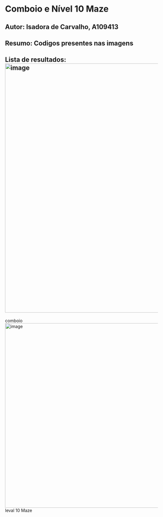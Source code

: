 # Comboio e Nível 10 Maze
## Autor: Isadora de Carvalho, A109413
## Resumo: Codigos presentes nas imagens
## Lista de resultados: <img width="1626" height="822" alt="image" src="https://github.com/user-attachments/assets/f38d476e-c3bc-48d3-ab13-14eb6301a5f8" />
 comboio <img width="1056" height="609" alt="image" src="https://github.com/user-attachments/assets/4356a783-e9c9-431f-b93c-e8ac1a42f69c" />
 leval 10 Maze


